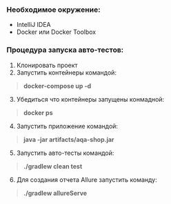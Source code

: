 ### Необходимое окружение:
- IntelliJ IDEA
- Docker или Docker Toolbox

### Процедура запуска авто-тестов:
1. Клонировать проект
2. Запустить контейнеры командой:
> **docker-compose up -d**
3. Убедиться что контейнеры запущены конмадной:
> **docker ps**
4. Запустить приложение командой:
> **java -jar artifacts/aqa-shop.jar**
5. Запустить авто-тесты командой:
> **./gradlew clean test**
6. Для создания отчета Allure запустить команду:
> **./gradlew allureServe**



